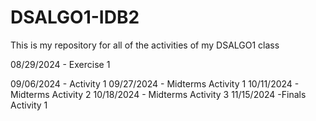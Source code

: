 # DSALGO1-IDB2
This is my repository for all of the activities of my DSALGO1 class

08/29/2024 - Exercise 1

09/06/2024 - Activity 1
09/27/2024 - Midterms Activity 1
10/11/2024 - Midterms Activity 2
10/18/2024 - Midterms Activity 3
11/15/2024 -Finals Activity 1
